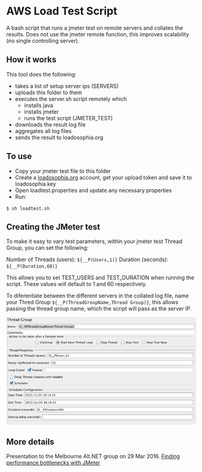 # AWS Load Test Script

A bash script that runs a jmeter test on remote servers and collates the results. 
Does not use the jmeter remote function, this improves scalability (no single controlling server).

## How it works
This tool does the following:
* takes a list of setup server ips (SERVERS)
* uploads this folder to them
* executes the server.sh script remotely which
    * installs java
    * installs jmeter
    * runs the test script (JMETER_TEST)
* downloads the result log file
* aggregates all log files
* sends the result to loadosophia.org

## To use
* Copy your jmeter test file to this folder
* Create a [loadosophia.org](https://loadosophia.org) account, get your upload token and save it to loadosophia.key
* Open loadtest.properties and update any necessary properties
* Run:

```
$ sh loadtest.sh
```

## Creating the JMeter test

To make it easy to vary test parameters, within your jmeter test Thread Group, you can set the following:

Number of Threads (users): `${__P(Users,1)}`
Duration (seconds): `${__P(Duration,60)}`

This allows you to set TEST_USERS and TEST_DURATION when running the script. These values will default to 1 and 60 
respectively.

To diferentiate between the different servers in the collated log file, name your Thred Group 
`${__P(ThreadGroupName,Thread Group)}`, this allows passing the thread group name, which the script will pass
as the server IP. 

![screenshot of JMeter Thread Group configuration](jmeter-setup.png)

## More details
Presentation to the Melbourne Alt.NET group on 29 Mar 2016.
[Finding performance bottlenecks with JMeter](http://phdesign.com.au/presentation-load-testing)

